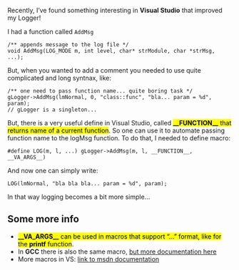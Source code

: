 Recently, I’ve found something interesting in **Visual Studio** that improved my Logger!

I had a function called `AddMsg`

```
/** appends message to the log file */
void AddMsg(LOG_MODE m, int level, char* strModule, char *strMsg, ...);
```

But, when you wanted to add a comment you needed to use quite complicated and long syntnax, like:

```
/** one need to pass function name... quite boring task */
gLogger->AddMsg(lmNormal, 0, "class::func", "bla... param = %d", param);
// gLogger is a singleton...
```

But, there is a very useful define in Visual Studio, called <mark>**\_\_FUNCTION\_\_** that returns name of a current function</mark>. So one can use it to automate passing function name to the logMsg function. To do that, I needed to define macro:

```
#define LOG(m, l, ...) gLogger->AddMsg(m, l, __FUNCTION__, __VA_ARGS__)
```

And now one can simply write:

```
LOG(lmNormal, "bla bla bla... param = %d", param);
```

In that way logging becomes a bit more simple…

## Some more info

- <mark>**\_\_VA_ARGS\_\_** can be used in macros that support “…” format, like for the **printf** function</mark>.
- In **GCC** there is also the same macro, [but more documentation here](http://gcc.gnu.org/onlinedocs/cpp/Standard-Predefined-Macros.html)
- More macros in VS: [link to msdn documentation](<http://msdn.microsoft.com/en-us/library/b0084kay(v=vs.80).aspx>)
